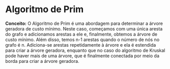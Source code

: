 # Algoritmo de Prim

**Conceito:** O Algoritmo de Prim é uma abordagem para determinar a árvore geradora de custo mínimo. Neste caso, começamos com uma única aresta do grafo e adicionamos arestas a ele e, finalmente, obtemos a árvore de custo mínimo. Além disso, temos n-1 arestas quando o número de nós no grafo é n. Adiciona-se arestas repetidamente à árvore e ela é estendida para criar a árvore geradora, enquanto  que no caso do algoritmo de Kruskal pode haver mais de uma árvore, que é finalmente conectada por meio da borda para criar a árvore geradora.

